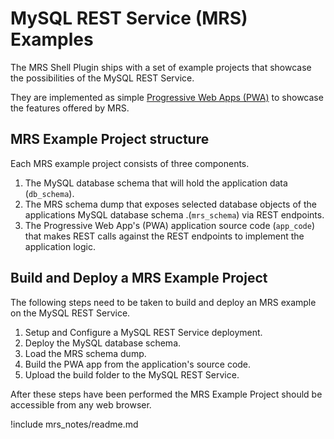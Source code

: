 <!-- Copyright (c) 2022, 2023, Oracle and/or its affiliates.

This program is free software; you can redistribute it and/or modify
it under the terms of the GNU General Public License, version 2.0,
as published by the Free Software Foundation.

This program is also distributed with certain software (including
but not limited to OpenSSL) that is licensed under separate terms, as
designated in a particular file or component or in included license
documentation.  The authors of MySQL hereby grant you an additional
permission to link the program and your derivative works with the
separately licensed software that they have included with MySQL.
This program is distributed in the hope that it will be useful,  but
WITHOUT ANY WARRANTY; without even the implied warranty of
MERCHANTABILITY or FITNESS FOR A PARTICULAR PURPOSE.  See
the GNU General Public License, version 2.0, for more details.

You should have received a copy of the GNU General Public License
along with this program; if not, write to the Free Software Foundation, Inc.,
51 Franklin St, Fifth Floor, Boston, MA 02110-1301 USA -->

# MySQL REST Service (MRS) Examples

The MRS Shell Plugin ships with a set of example projects that showcase the possibilities of the MySQL REST Service.

They are implemented as simple [Progressive Web Apps (PWA)](https://en.wikipedia.org/wiki/Progressive_web_app) to showcase the features offered by MRS.

## MRS Example Project structure

Each MRS example project consists of three components.

1. The MySQL database schema that will hold the application data (`db_schema`).
2. The MRS schema dump that exposes selected database objects of the applications MySQL database schema .(`mrs_schema`) via REST endpoints.
3. The Progressive Web App's (PWA) application source code (`app_code`) that makes REST calls against the REST endpoints to implement the application logic.

## Build and Deploy a MRS Example Project

The following steps need to be taken to build and deploy an MRS example on the MySQL REST Service.

1. Setup and Configure a MySQL REST Service deployment.
2. Deploy the MySQL database schema.
3. Load the MRS schema dump.
4. Build the PWA app from the application's source code.
5. Upload the build folder to the MySQL REST Service.

After these steps have been performed the MRS Example Project should be accessible from any web browser.

!include mrs_notes/readme.md
